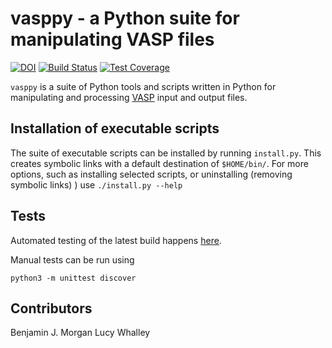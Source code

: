 # vasppy - a Python suite for manipulating VASP files

[![DOI](https://zenodo.org/badge/17946870.svg)](https://zenodo.org/badge/latestdoi/17946870)
[![Build Status](https://travis-ci.org/bjmorgan/vasppy.svg?branch=master)](https://travis-ci.org/bjmorgan/vasppy)
[![Test Coverage](https://codeclimate.com/github/bjmorgan/vasppy/badges/coverage.svg)](https://codeclimate.com/github/bjmorgan/vasppy/coverage)

`vasppy` is a suite of Python tools and scripts written in Python for manipulating and processing [VASP](https://www.vasp.at/) input and output files.

## Installation of executable scripts

The suite of executable scripts can be installed by running `install.py`. This creates symbolic links with a default destination of `$HOME/bin/`. For more options, such as installing selected scripts, or uninstalling (removing symbolic links) ) use `./install.py --help`

## Tests

Automated testing of the latest build happens [here](https://travis-ci.org/bjmorgan/vasppy).

Manual tests can be run using
```
python3 -m unittest discover
```

## Contributors

Benjamin J. Morgan
Lucy Whalley
